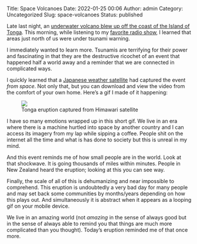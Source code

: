Title: Space Volcanoes
Date: 2022-01-25 00:06
Author: admin
Category: Uncategorized
Slug: space-volcanoes
Status: published



Late last night, an [underwater volcano blew up off the coast of the Island of Tonga](https://www.nytimes.com/live/2022/01/15/us/tsunami-california-tonga). This morning, while listening to my [favorite radio show](https://www.kexp.org/shows/PositiveVibrations/), I learned that areas just north of us were under tsunami warning.





I immediately wanted to learn more. Tsunamis are terrifying for their power and fascinating in that they are the destructive ricochet of an event that happened half a world away and a reminder that we are connected in complicated ways.





I quickly learned that a [Japanese weather satellite](https://en.wikipedia.org/wiki/Himawari_8) had captured the event *from space*. Not only that, but you can download and view the video from the comfort of your own home. Here’s a gif I made of it happening:





<figure class=" size-full">
<img src="{static}/images/2023/03/tonga.gif" class="" /><br />

<figcaption>Tonga eruption captured from Himawari satellite</figcaption>
</figure>





I have so many emotions wrapped up in this short gif. We live in an era where there is a machine hurtled into space by another country and I can access its imagery from my lap while sipping a coffee. People shit on the internet all the time and what is has done to society but this is unreal in my mind.





And this event reminds me of how small people are in the world. Look at that shockwave. It is going thousands of miles within minutes. People in New Zealand heard the eruption; looking at this you can see way.





Finally, the scale of all of this is dehumanizing and near impossible to comprehend. This eruption is undoubtedly a very bad day for many people and may set back some communities by months/years depending on how this plays out. And simultaneously it is abstract when it appears as a looping gif on your mobile device.





We live in an amazing world (not *amazing* in the sense of always good but in the sense of always able to remind you that things are much more complicated than you thought). Today’s eruption reminded me of that once more.


